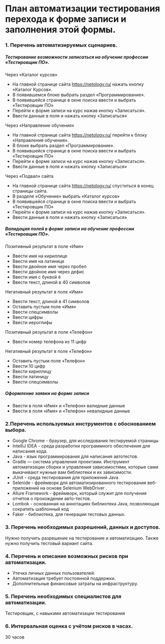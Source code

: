 # План автоматизации тестирования перехода к форме записи и заполнения этой формы.
### 1. Перечень автоматизируемых сценариев.
##### Тестирование возможности записаться на обучение профессии «Тестировщик ПО».
Через «Каталог курсов»
*	На главной странице сайта https://netology.ru/ нажать кнопку «Каталог Курсов».
*	В появившемся блоке выбрать раздел «Программирование».
*	В появившейся странице в окне поиска ввести и выбрать «Тестировщик ПО»
*	Перейти к форме записи на курс нажав кнопку «Записаться».
*	Ввести данные в поля и нажать кнопку «Записаться»
  
Через «Направление обучения»
* На главной странице сайта https://netology.ru/ перейти к блоку «Направления обучения».
*	В блоке выбрать раздел «Программирование».
*	В появившейся странице в окне поиска ввести и выбрать «Тестировщик ПО»
*	Перейти к форме записи на курс нажав кнопку «Записаться».
*	Ввести данные в поля и нажать кнопку «Записаться»
  
Через «Подвал» сайта
*	На главной странице сайта https://netology.ru/ спуститься в конец страницы сайта.
*	В разделе «Обучение» выбрать «Каталог курсов»
*	В появившейся странице в окне поиска ввести и выбрать «Тестировщик ПО»
*	Перейти к форме записи на курс нажав кнопку «Записаться».
*	Ввести данные в поля и нажать кнопку «Записаться»
##### Валидация полей в форме записи на обучение профессии «Тестировщик ПО».
Позитивный результат в поле «Имя»
*	Ввести имя на кириллице
*	Ввести имя на латинице
*	Ввести двойное имя через пробел
*	Ввести двойное имя через дефис
*	Ввести имя с буквой ё
*	Ввести текст, длиной в 40 символов
  
Негативный результат в поле «Имя»
*	Ввести текст, длиной в 41 символов
*	Оставить пустым поле «Имя»
*	Ввести спецсимволы
*	Ввести цифры
*	Ввести иероглифы
  
Позитивный результат в поле «Телефон»
*	Ввести номер телефона из 11 цифр
  
Негативный результат в поле «Телефон»
* Оставить пустым поле «Телефон»
*	Ввести 10 цифр
*	Ввести кириллицу
*	Ввести латиницу
*	Ввести спецсимволы

#####	Оформление заявки на форме записи
*	Ввести в поля «Имя» и «Телефон» валидные данные
*	Ввести в поля «Имя» и «Телефон» невалидные данные

### 2.Перечень используемых инструментов с обоснованием выбора.
*	Google Chrome - браузер, для исследования тестируемой страницы
* IntelliJ IDEA - среда разработки программного обеспечения для написания кода.
* Java - язык программирования для написания автотестов.
* Gradle — система управления проектами. Инструмент автоматизации сборки и управления зависимостями, которые сами выкачивают нужные вам библиотеки и их зависимости.
* JUnit - среда тестирования для приложений Java
* Selenide - фреймворк для автоматизированного тестирования веб-приложений на основе Selenium WebDriver .
*	Allure Framework - фреймворк, который служит для получения отчетов о прохождении авто-тестов.
*	Lombok - основанная на аннотациях библиотека Java, позволяющая сократить шаблонный код
* Faker - библиотека, для генерации тестовых данных.

### 3. Перечень необходимых разрешений, данных и доступов.
Нужно получить разрешение на тестирование и автоматизацию. Также нужно получить тестовый вариант сайта.
### 4. Перечень и описание возможных рисков при автоматизации.
* Утечка личных данных пользователей.
* Автоматизация требует постоянной поддержки.
* Дополнительные финансовые затраты на инфраструктуру.
### 5. Перечень необходимых специалистов для автоматизации.
Тестировщик, с навыками автоматизации тестирования
### 6. Интервальная оценка с учётом рисков в часах.
30 часов






